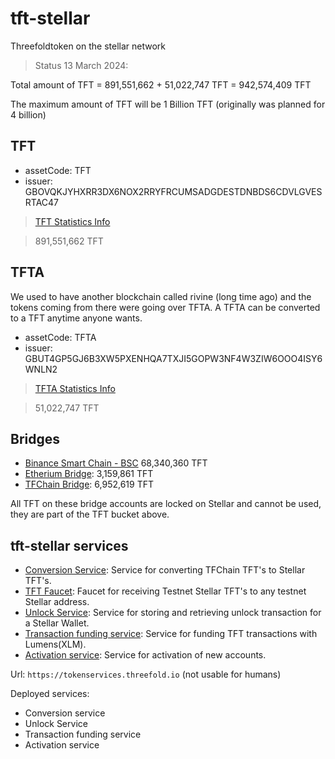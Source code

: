 # tft-stellar

Threefoldtoken on the stellar network

> Status 13 March 2024:

Total amount of TFT = 891,551,662 + 51,022,747 TFT = 942,574,409 TFT

The maximum amount of TFT will be 1 Billion TFT (originally was planned for 4 billion)

## TFT

- assetCode: TFT
- issuer: GBOVQKJYHXRR3DX6NOX2RRYFRCUMSADGDESTDNBDS6CDVLGVESRTAC47

> [TFT Statistics Info](https://stellarchain.io/assets/TFT-GBOVQKJYHXRR3DX6NOX2RRYFRCUMSADGDESTDNBDS6CDVLGVESRTAC47)

> 891,551,662 TFT

## TFTA

We used to have another blockchain called rivine (long time ago) and the tokens coming from there were going over TFTA.
A TFTA can be converted to a TFT anytime anyone wants.

- assetCode: TFTA
- issuer: GBUT4GP5GJ6B3XW5PXENHQA7TXJI5GOPW3NF4W3ZIW6OOO4ISY6WNLN2

> [TFTA Statistics Info](https://stellarchain.io/assets/TFTA-GBUT4GP5GJ6B3XW5PXENHQA7TXJI5GOPW3NF4W3ZIW6OOO4ISY6WNLN2)

> 51,022,747 TFT

## Bridges

- [Binance Smart Chain - BSC](https://stellar.expert/explorer/public/account/GBFFWXWBZDILJJAMSINHPJEUJKB3H4UYXRWNB4COYQAF7UUQSWSBUXW5) 68,340,360 TFT
- [Etherium Bridge](https://stellar.expert/explorer/public/account/GARQ6KUXUCKDPIGI7NPITDN55J23SVR5RJ5RFOOU3ZPLMRJYOQRNMOIJ):  3,159,861 TFT
- [TFChain Bridge](https://stellar.expert/explorer/public/account/GBNOTAYUMXVO5QDYWYO2SOCOYIJ3XFIP65GKOQN7H65ZZSO6BK4SLWSC): 6,952,619 TFT 

All TFT on these bridge accounts are locked on Stellar and cannot be used, they are part of the TFT bucket above.

## tft-stellar services

- [Conversion Service](ThreeBotPackages/tfchainmigration_service/readme.md): Service for converting TFChain TFT's to Stellar TFT's.
- [TFT Faucet](ThreeBotPackages/tft_faucet/readme.md): Faucet for receiving Testnet Stellar TFT's to any testnet Stellar address.
- [Unlock Service](ThreeBotPackages/unlock_service/readme.md): Service for storing and retrieving unlock transaction for a Stellar Wallet.
- [Transaction funding service](ThreeBotPackages/transactionfunding_service/readme.md): Service for funding TFT transactions with Lumens(XLM).
- [Activation service](ThreeBotPackages/activation_service/readme.md): Service for activation of new accounts.

Url: `https://tokenservices.threefold.io` (not usable for humans)

Deployed services:

- Conversion service
- Unlock Service
- Transaction funding service
- Activation service
